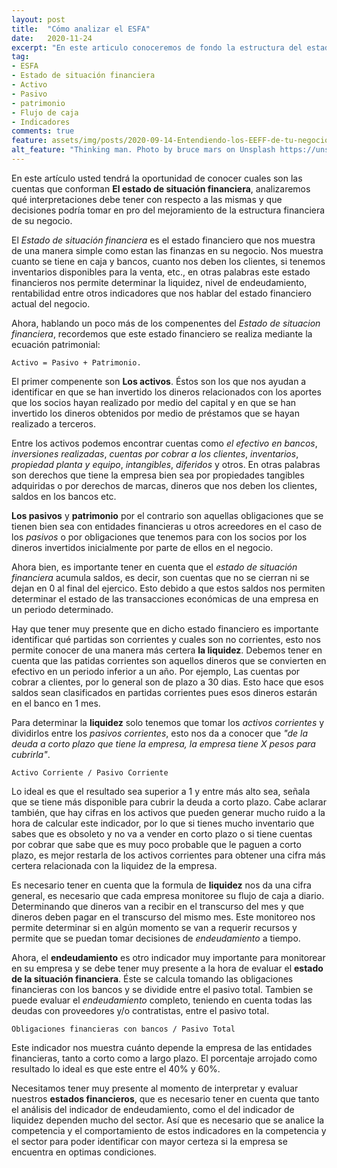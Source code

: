 ```yaml
---
layout: post
title:  "Cómo analizar el ESFA"
date:   2020-11-24
excerpt: "En este articulo conoceremos de fondo la estructura del estado de situacion financiera, entenderemos cómo se deben leer e interpretar las cifras en el ESFA, lo que nos permite tomar decisiones en su negocio de manera más eficiente y certera."
tag:
- ESFA
- Estado de situación financiera  
- Activo
- Pasivo
- patrimonio
- Flujo de caja
- Indicadores
comments: true
feature: assets/img/posts/2020-09-14-Entendiendo-los-EEFF-de-tu-negocio.jpg
alt_feature: "Thinking man. Photo by bruce mars on Unsplash https://unsplash.com/photos/0aX51h4WvAk"
---
```

En este artículo usted tendrá la  oportunidad de conocer
cuales son las cuentas que conforman **El estado de situación financiera**,
analizaremos qué interpretaciones debe tener con respecto a las mismas
y que decisiones podría tomar en pro del mejoramiento de la estructura
financiera de su negocio.

El *Estado de situación financiera* es el estado financiero que nos muestra
de una manera simple como estan las finanzas en su negocio. Nos muestra cuanto
se tiene en caja y bancos, cuanto nos deben los clientes, si tenemos
inventarios disponibles para la venta, etc., en otras palabras este estado financieros
nos permite determinar la liquidez, nivel de endeudamiento, rentabilidad entre otros
indicadores que nos hablar del estado financiero actual del negocio.

Ahora, hablando un poco más de los compenentes del *Estado de situacion financiera*,
recordemos que este estado financiero se realiza mediante la ecuación patrimonial:

```
Activo = Pasivo + Patrimonio.
```

El primer compenente son **Los activos**. Éstos son los que nos ayudan
a identificar en que se han invertido los dineros relacionados con los aportes
que los socios hayan realizado por medio del capital y en que se han invertido los
dineros obtenidos por medio de préstamos que se hayan realizado a terceros.

Entre los activos podemos encontrar cuentas como *el efectivo en bancos*, *inversiones realizadas*,
*cuentas por cobrar a los clientes*, *inventarios*, *propiedad planta y equipo*,
*intangibles*, *diferidos* y otros. En otras palabras son derechos que tiene la empresa bien sea
por propiedades tangibles adquiridas o por derechos de marcas, dineros que nos deben los clientes,
saldos en los bancos etc.

**Los pasivos** y **patrimonio** por el contrario son aquellas obligaciones
que se tienen bien sea con entidades financieras u otros acreedores en el caso de
los *pasivos* o por obligaciones que tenemos para con los socios por los dineros invertidos
inicialmente por parte de ellos en el negocio.

Ahora bien, es importante tener en cuenta que el *estado de situación financiera* acumula saldos,
es decir, son cuentas que no se cierran ni se dejan en 0 al final del ejercico.
Esto debido a que estos saldos nos permiten determinar el estado de las transacciones
económicas de una empresa en un periodo determinado.

Hay que tener muy presente que en dicho estado financiero es importante identificar qué partidas
son corrientes y cuales son no corrientes, esto nos permite conocer de una manera más certera
**la liquidez**. Debemos tener en cuenta que las patidas corrientes son aquellos dineros
que se convierten en efectivo en un periodo inferior a un año. Por ejemplo, Las cuentas por cobrar
a clientes, por lo general son de plazo a 30 dias. Esto hace que esos saldos sean clasificados
en partidas corrientes pues esos dineros estarán en el banco en 1 mes.

Para determinar la **liquidez** solo tenemos que tomar los *activos corrientes* y dividirlos entre los *pasivos corrientes*,
esto nos da a conocer que *"de la deuda a corto plazo que tiene la empresa, la empresa tiene X pesos para cubrirla"*.

```
Activo Corriente / Pasivo Corriente
```

Lo ideal es que el resultado sea superior a 1 y entre más alto sea, señala que se tiene más disponible
para cubrir la deuda a corto plazo. Cabe aclarar también, que hay cifras en los activos que pueden generar
mucho ruido a la hora de calcular este indicador, por lo que si tienes mucho inventario que sabes que es obsoleto
y no va a vender en corto plazo o si tiene cuentas por cobrar que sabe que es muy poco probable que le paguen a corto plazo,
es mejor restarla de los activos corrientes para obtener una cifra más certera relacionada con la liquidez de la empresa.

Es necesario tener en cuenta que la formula de **liquidez** nos da una cifra general, es necesario
que cada empresa monitoree su flujo de caja a diario. Determinando que dineros van a recibir en el
transcurso del mes y que dineros deben pagar en el transcurso del mismo mes. Este monitoreo nos permite
determinar si en algún momento se van a requerir recursos y permite que se puedan tomar decisiones
de *endeudamiento* a tiempo.

Ahora, el **endeudamiento** es otro indicador muy importante para monitorear en su empresa y
se debe tener muy presente a la hora de evaluar el **estado de la situación financiera**. Éste se calcula
tomando las obligaciones financieras con los bancos y se  dividide entre el pasivo total. Tambien se puede evaluar el
*endeudamiento* completo, teniendo en cuenta todas las deudas con proveedores y/o contratistas, entre el pasivo total.

```
Obligaciones financieras con bancos / Pasivo Total
```

Este indicador nos muestra cuánto depende la empresa de las entidades financieras, tanto a corto como a largo plazo.
El porcentaje arrojado como resultado lo ideal es que este entre el 40% y 60%.

Necesitamos tener muy presente al momento de interpretar y evaluar nuestros **estados financieros**,
que es necesario tener en cuenta que tanto el análisis del indicador de endeudamiento,
como el del indicador de liquidez dependen mucho del sector.
Así que es necesario que se analice la competencia y el comportamiento de estos indicadores en la competencia
y el sector para poder identificar con mayor certeza si la empresa se encuentra en optimas condiciones.
